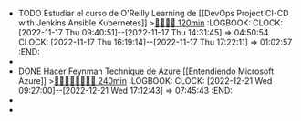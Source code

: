 - TODO Estudiar el curso de O'Reilly Learning de [[DevOps Project CI-CD with Jenkins Ansible Kubernetes]] >[🍅🍅🍅🍅 120min](#agenda-pomo://?t=f-1668674459921-1800%2Cf-1668678039111-1800%2Cf-1668680181279-1800%2Cf-1668688144780-1800)
  :LOGBOOK:
  CLOCK: [2022-11-17 Thu 09:40:51]--[2022-11-17 Thu 14:31:45] =>  04:50:54
  CLOCK: [2022-11-17 Thu 16:19:14]--[2022-11-17 Thu 17:22:11] =>  01:02:57
  :END:
-
- DONE Hacer Feynman Technique de Azure [[Entendiendo Microsoft Azure]] >[🍅🍅🍅🍅🍅🍅🍅🍅 240min](#agenda-pomo://?t=f-1671611228738-1800%2Cf-1671613138869-1800%2Cf-1671614950876-1800%2Cf-1671616759117-1800%2Cf-1671619059863-1800%2Cf-1671625501370-1800%2Cf-1671627614300-1800%2Cf-1671637348435-1800)
  :LOGBOOK:
  CLOCK: [2022-12-21 Wed 09:27:00]--[2022-12-21 Wed 17:12:43] =>  07:45:43
  :END:
-
-